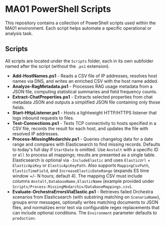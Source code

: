 # MA01 PowerShell Scripts

This repository contains a collection of PowerShell scripts used within the MA01 environment. Each script helps automate a specific operational or analysis task.

## Scripts

All scripts are located under the `Scripts` folder, each in its own subfolder named after the script (without the `.ps1` extension).

- **Add-HostNames.ps1** - Reads a CSV file of IP addresses, resolves host names via DNS, and writes an enriched CSV with the host name added.
- **Analyze-RagMetadata.ps1** - Processes RAG usage metadata from a JSON file, computing statistical summaries and field frequency counts.
- **Extract-ChatProperties.ps1** - Extracts selected properties from chat metadata JSON and outputs a simplified JSON file containing only those fields.
- **Start-HttpListener.ps1** - Hosts a lightweight HTTP/HTTPS listener that logs inbound requests to files.
- **Test-Connections.ps1** - Tests TCP connectivity to hosts specified in a CSV file, records the result for each host, and updates the file with resolved IP addresses.
- **Process-MissingMedarchiv.ps1** - Queries changelog data for a date range and compares with Elasticsearch to find missing records. Defaults to today's full day if `StartDate` is omitted. Use `Anstalt` with a specific ID or `All` to process all mappings; results are presented as a single table. Elasticsearch is optional via `-IncludeElastic` and uses `ElasticUrl` + `ElasticApiKey` or `ElasticApiKeyPath`. Also supports `MappingCsvPath`, `ElasticTimeField`, and `IncreaseElasticDateRange` (expands ES time window +/- N hours; default 4). The mapping CSV must include columns `Anstalt,DatabaseName,ElasticName` (example provided under `Scripts/Process-MissingMedarchiv/DatabaseMappings.csv`).
- **Evaluate-OrchestraErrorsViaElastic.ps1** - Retrieves failed Orchestra scenarios from Elasticsearch (with substring matching on `ScenarioName`), groups error messages, optionally writes matching documents to JSON files, and normalizes error text via configurable regex replacements that can include optional conditions. The `Environment` parameter defaults to `production`.
